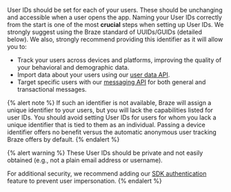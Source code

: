 User IDs should be set for each of your users. These should be unchanging and accessible when a user opens the app. Naming your User IDs correctly from the start is one of the most **crucial** steps when setting up User IDs. We strongly suggest using the Braze standard of UUIDs/GUIDs (detailed below). We also, strongly recommend providing this identifier as it will allow you to:

- Track your users across devices and platforms, improving the quality of your behavioral and demographic data.
- Import data about your users using our [user data API][1].
- Target specific users with our [messaging API][2] for both general and transactional messages.

{% alert note %}
If such an identifier is not available, Braze will assign a unique identifier to your users, but you will lack the capabilities listed for user IDs. You should avoid setting User IDs for users for whom you lack a unique identifier that is tied to them as an individual. Passing a device identifier offers no benefit versus the automatic anonymous user tracking Braze offers by default.
{% endalert %}

{% alert warning %}
These User IDs should be private and not easily obtained (e.g., not a plain email address or username).

For additional security, we recommend adding our [SDK authentication]({{site.baseurl}}/developer_guide/platform_wide/sdk_authentication/) feature to prevent user impersonation.
{% endalert %}

[1]: {{site.baseurl}}/developer_guide/rest_api/user_data/#user-data
[2]: {{site.baseurl}}/api/endpoints/messaging/
